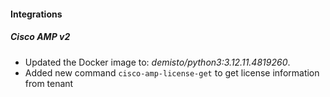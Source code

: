 
#### Integrations

##### Cisco AMP v2

- Updated the Docker image to: *demisto/python3:3.12.11.4819260*.
- Added new command `cisco-amp-license-get` to get license information from tenant
